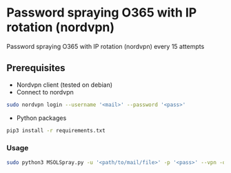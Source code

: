 # Password spraying O365 with IP rotation (nordvpn)
Password spraying O365 with IP rotation (nordvpn) every 15 attempts

## Prerequisites

* Nordvpn client (tested on debian)
* Connect to nordvpn
```bash
sudo nordvpn login --username '<mail>' --password '<pass>'
```
* Python packages
```bash
pip3 install -r requirements.txt
```

### Usage

```bash
sudo python3 MSOLSpray.py -u '<path/to/mail/file>' -p '<pass>' --vpn -o result.txt -s 2
```
